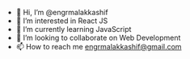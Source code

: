 - 👋 Hi, I’m @engrmalakkashif
- 👀 I’m interested in React JS
- 🌱 I’m currently learning JavaScript 
- 💞️ I’m looking to collaborate on Web Development 
- 📫 How to reach me engrmalakkashif@gmail.com

<!---
engrmalakkashif/engrmalakkashif is a ✨ special ✨ repository because its `README.md` (this file) appears on your GitHub profile.
You can click the Preview link to take a look at your changes.
--->
